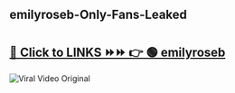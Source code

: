 
 ## emilyroseb-Only-Fans-Leaked

# <h2><a href="https://clipsfans.com/emilyroseb&ref=git">🔗 Click to LINKS ⏩⏩ 👉 🟢 emilyroseb </a></h2>

<a href="https://clipsfans.com/emilyroseb&ref=git" rel="nofollow" data-target="animated-image.originalLink"><img src="https://i.ibb.co.com/xMMVF88/686577567.gif" alt="Viral Video Original" style="max-width: 100%; display: inline-block;" data-target="animated-image.originalImage"></a>
